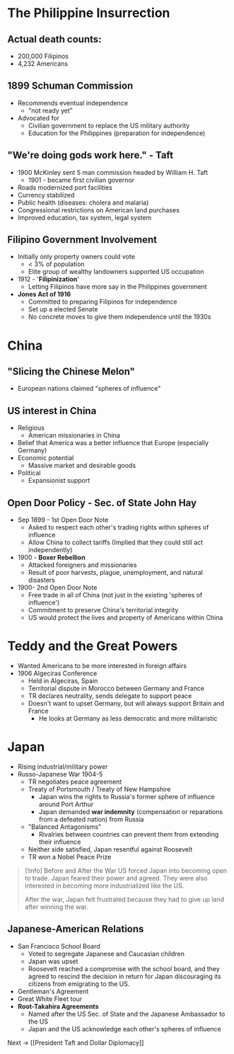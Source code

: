 # The Philippine Insurrection
## Actual death counts:
- 200,000 Filipinos
- 4,232 Americans
## 1899 Schuman Commission
- Recommends eventual independence
	- "not ready yet"
- Advocated for
	- Civilian government to replace the US military authority
	- Education for the Philippines (preparation for independence)
## "We're doing gods work here." - Taft
- 1900 McKinley sent 5 man commission headed by William H. Taft
	- 1901 - became first civilian governor
- Roads modernized port facilities
- Currency stabilized
- Public health (diseases: cholera and malaria)
- Congressional restrictions on American land purchases
- Improved education, tax system, legal system
## Filipino Government Involvement
- Initially only property owners could vote
	- < 3% of population
	- Elite group of wealthy landowners supported US occupation
- 1912 - '**Filipinization**'
	- Letting Filipinos have more say in the Philippines government
- **Jones Act of 1916**
	- Committed to preparing Filipinos for independence
	- Set up a elected Senate
	- No concrete moves to give them independence until the 1930s
# China
## "Slicing the Chinese Melon"
- European nations claimed "spheres of influence"
## US interest in China
- Religious
	- American missionaries in China
- Belief that America was a better influence that Europe (especially Germany)
- Economic potential
	- Massive market and desirable goods
- Political
	- Expansionist support
## Open Door Policy - Sec. of State **John Hay**
- Sep 1899 - 1st Open Door Note
	- Asked to respect each other's trading rights within spheres of influence
	- Allow China to collect tariffs (Implied that they could still act independently)
- 1900 - **Boxer Rebellion**
	- Attacked foreigners and missionaries
	- Result of poor harvests, plague, unemployment, and natural disasters
- 1900- 2nd Open Door Note
	- Free trade in all of China (not just in the existing 'spheres of influence')
	- Commitment to preserve China's territorial integrity
	- US would protect the lives and property of Americans within China
# Teddy and the Great Powers
- Wanted Americans to be more interested in foreign affairs
- 1906 Algeciras Conference
	- Held in Algeciras, Spain
	- Territorial dispute in Morocco between Germany and France
	- TR declares neutrality, sends delegate to support peace
	- Doesn't want to upset Germany, but will always support Britain and France
		- He looks at Germany as less democratic and more militaristic
# Japan
- Rising industrial/military power
- Russo-Japanese War 1904-5
	- TR negotiates peace agreement
	- Treaty of Portsmouth / Treaty of New Hampshire
		- Japan wins the rights to Russia's former sphere of influence around Port Arthur
		- Japan demanded **war indemnity** (compensation or reparations from a defeated nation) from Russia
	- "Balanced Antagonisms"
		- Rivalries between countries can prevent them from extending their influence
	- Neither side satisfied, Japan resentful against Roosevelt
	- TR won a Nobel Peace Prize

> [!info] Before and After the War
> US forced Japan into becoming open to trade. Japan feared their power and agreed. They were also interested in becoming more industrialized like the US.
> 
> After the war, Japan felt frustrated because they had to give up land after winning the war.

## Japanese-American Relations
- San Francisco School Board
	- Voted to segregate Japanese and Caucasian children
	- Japan was upset
	- Roosevelt reached a compromise with the school board, and they agreed to rescind the decision in return for Japan discouraging its citizens from emigrating to the US.
- Gentleman's Agreement
- Great White Fleet tour
- **Root-Takahira Agreements**
	- Named after the US Sec. of State and the Japanese Ambassador to the US
	- Japan and the US acknowledge each other's spheres of influence

Next -> [[President Taft and Dollar Diplomacy]]